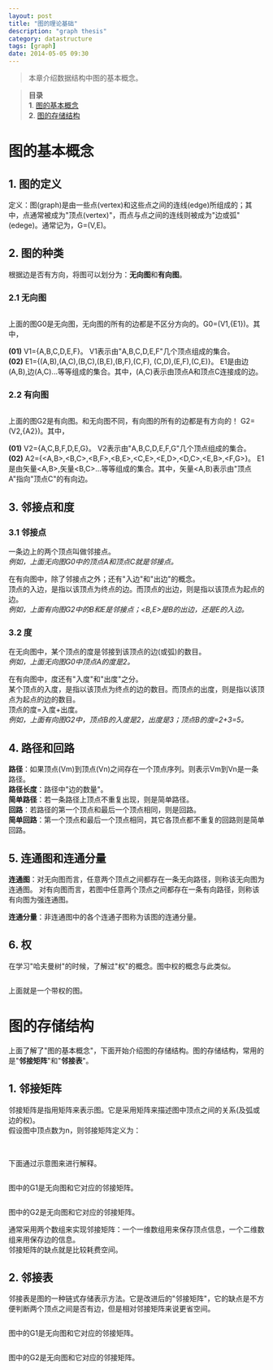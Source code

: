 ```yaml
---
layout: post
title: "图的理论基础"
description: "graph thesis"
category: datastructure
tags: [graph]
date: 2014-05-05 09:30
---
```


> 本章介绍数据结构中图的基本概念。

> **目录**  
> **1**. [图的基本概念](#anchor1)  
> **2**. [图的存储结构](#anchor2)  



<a name="anchor1"></a>
# 图的基本概念

## 1. 图的定义

定义：图(graph)是由一些点(vertex)和这些点之间的连线(edge)所组成的；其中，点通常被成为"顶点(vertex)"，而点与点之间的连线则被成为"边或弧"(edege)。通常记为，G=(V,E)。


## 2. 图的种类

根据边是否有方向，将图可以划分为：**无向图**和**有向图**。

### 2.1 无向图

<a href="https://github.com/wangkuiwu/datastructs_and_algorithm/blob/master/pictures/graph/basic/01.jpg?raw=true"><img src="https://github.com/wangkuiwu/datastructs_and_algorithm/blob/master/pictures/graph/basic/01.jpg?raw=true" alt="" /></a>

上面的图G0是无向图，无向图的所有的边都是不区分方向的。G0=(V1,{E1})。其中，

**(01)** V1={A,B,C,D,E,F}。 V1表示由"A,B,C,D,E,F"几个顶点组成的集合。  
**(02)** E1={(A,B),(A,C),(B,C),(B,E),(B,F),(C,F), (C,D),(E,F),(C,E)}。 E1是由边(A,B),边(A,C)...等等组成的集合。其中，(A,C)表示由顶点A和顶点C连接成的边。


### 2.2 有向图

<a href="https://github.com/wangkuiwu/datastructs_and_algorithm/blob/master/pictures/graph/basic/02.jpg?raw=true"><img src="https://github.com/wangkuiwu/datastructs_and_algorithm/blob/master/pictures/graph/basic/02.jpg?raw=true" alt="" /></a>

上面的图G2是有向图。和无向图不同，有向图的所有的边都是有方向的！ G2=(V2,{A2})。其中，

**(01)** V2={A,C,B,F,D,E,G}。 V2表示由"A,B,C,D,E,F,G"几个顶点组成的集合。  
**(02)** A2={<A,B>,<B,C>,<B,F>,<B,E>,<C,E>,<E,D>,<D,C>,<E,B>,<F,G>}。 E1是由矢量<A,B>,矢量<B,C>...等等组成的集合。其中，矢量<A,B)表示由"顶点A"指向"顶点C"的有向边。



## 3. 邻接点和度

### 3.1 邻接点

一条边上的两个顶点叫做邻接点。  
*例如，上面无向图G0中的顶点A和顶点C就是邻接点。*

在有向图中，除了邻接点之外；还有"入边"和"出边"的概念。  
顶点的入边，是指以该顶点为终点的边。而顶点的出边，则是指以该顶点为起点的边。  
*例如，上面有向图G2中的B和E是邻接点；<B,E>是B的出边，还是E的入边。*


### 3.2 度
在无向图中，某个顶点的度是邻接到该顶点的边(或弧)的数目。  
*例如，上面无向图G0中顶点A的度是2。*

在有向图中，度还有"入度"和"出度"之分。  
某个顶点的入度，是指以该顶点为终点的边的数目。而顶点的出度，则是指以该顶点为起点的边的数目。  
顶点的度=入度+出度。   
*例如，上面有向图G2中，顶点B的入度是2，出度是3；顶点B的度=2+3=5。*


## 4. 路径和回路

**路径**：如果顶点(Vm)到顶点(Vn)之间存在一个顶点序列。则表示Vm到Vn是一条路径。  
**路径长度**：路径中"边的数量"。  
**简单路径**：若一条路径上顶点不重复出现，则是简单路径。  
**回路**：若路径的第一个顶点和最后一个顶点相同，则是回路。  
**简单回路**：第一个顶点和最后一个顶点相同，其它各顶点都不重复的回路则是简单回路。  


## 5. 连通图和连通分量

**连通图**：对无向图而言，任意两个顶点之间都存在一条无向路径，则称该无向图为连通图。 对有向图而言，若图中任意两个顶点之间都存在一条有向路径，则称该有向图为强连通图。

**连通分量**：非连通图中的各个连通子图称为该图的连通分量。

## 6. 权

在学习"哈夫曼树"的时候，了解过"权"的概念。图中权的概念与此类似。

<a href="https://github.com/wangkuiwu/datastructs_and_algorithm/blob/master/pictures/graph/basic/03.jpg?raw=true"><img src="https://github.com/wangkuiwu/datastructs_and_algorithm/blob/master/pictures/graph/basic/03.jpg?raw=true" alt="" /></a>

上面就是一个带权的图。




<a name="anchor2"></a>
# 图的存储结构

上面了解了"图的基本概念"，下面开始介绍图的存储结构。图的存储结构，常用的是"**邻接矩阵**"和"**邻接表**"。

## 1. 邻接矩阵

邻接矩阵是指用矩阵来表示图。它是采用矩阵来描述图中顶点之间的关系(及弧或边的权)。  
假设图中顶点数为n，则邻接矩阵定义为：


<a href="https://github.com/wangkuiwu/datastructs_and_algorithm/blob/master/pictures/graph/basic/04.jpg?raw=true"><img src="https://github.com/wangkuiwu/datastructs_and_algorithm/blob/master/pictures/graph/basic/04.jpg?raw=true" alt="" /></a>


<br/>
下面通过示意图来进行解释。

<a href="https://github.com/wangkuiwu/datastructs_and_algorithm/blob/master/pictures/graph/basic/05.jpg?raw=true"><img src="https://github.com/wangkuiwu/datastructs_and_algorithm/blob/master/pictures/graph/basic/05.jpg?raw=true" alt="" /></a>

图中的G1是无向图和它对应的邻接矩阵。  

<a href="https://github.com/wangkuiwu/datastructs_and_algorithm/blob/master/pictures/graph/basic/06.jpg?raw=true"><img src="https://github.com/wangkuiwu/datastructs_and_algorithm/blob/master/pictures/graph/basic/06.jpg?raw=true" alt="" /></a>

图中的G2是无向图和它对应的邻接矩阵。

通常采用两个数组来实现邻接矩阵：一个一维数组用来保存顶点信息，一个二维数组来用保存边的信息。   
邻接矩阵的缺点就是比较耗费空间。

## 2. 邻接表

邻接表是图的一种链式存储表示方法。它是改进后的"邻接矩阵"，它的缺点是不方便判断两个顶点之间是否有边，但是相对邻接矩阵来说更省空间。

<a href="https://github.com/wangkuiwu/datastructs_and_algorithm/blob/master/pictures/graph/basic/07.jpg?raw=true"><img src="https://github.com/wangkuiwu/datastructs_and_algorithm/blob/master/pictures/graph/basic/07.jpg?raw=true" alt="" /></a>

图中的G1是无向图和它对应的邻接矩阵。  

<a href="https://github.com/wangkuiwu/datastructs_and_algorithm/blob/master/pictures/graph/basic/08.jpg?raw=true"><img src="https://github.com/wangkuiwu/datastructs_and_algorithm/blob/master/pictures/graph/basic/08.jpg?raw=true" alt="" /></a>

图中的G2是无向图和它对应的邻接矩阵。


